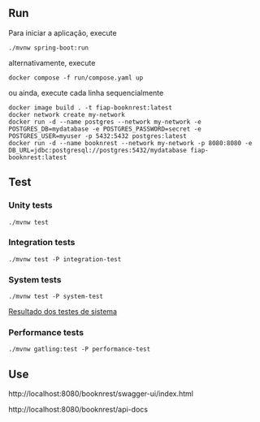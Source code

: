 ## Run

Para iniciar a aplicação, execute

```shell
./mvnw spring-boot:run
```

alternativamente, execute

```shell
docker compose -f run/compose.yaml up
```
ou ainda, execute cada linha sequencialmente
```
docker image build . -t fiap-booknrest:latest 
docker network create my-network 
docker run -d --name postgres --network my-network -e POSTGRES_DB=mydatabase -e POSTGRES_PASSWORD=secret -e POSTGRES_USER=myuser -p 5432:5432 postgres:latest
docker run -d --name booknrest --network my-network -p 8080:8080 -e DB_URL=jdbc:postgresql://postgres:5432/mydatabase fiap-booknrest:latest
```

## Test

### Unity tests
```shell
./mvnw test
```

### Integration tests
```shell
./mvnw test -P integration-test
```

### System tests
```shell
./mvnw test -P system-test
```
[Resultado dos testes de sistema](target/cucumber-reports/cucumber.html)

### Performance tests
```shell
./mvnw gatling:test -P performance-test
```

## Use

http://localhost:8080/booknrest/swagger-ui/index.html

http://localhost:8080/booknrest/api-docs